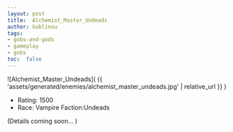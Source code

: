 ```yaml
---
layout: post
title:  Alchemist_Master_Undeads
author: Goblinou
tags:
- gobs-and-gods
- gameplay
- gobs
toc:  false
---
```


![Alchemist_Master_Undeads]( {{ 'assets/generated/enemies/alchemist_master_undeads.jpg' | relative_url }} )
- Rating: 1500
- Race: Vampire  Faction:Undeads

(Details coming soon... )